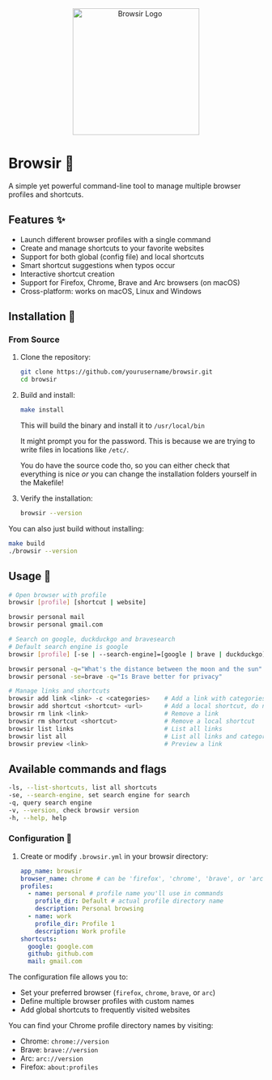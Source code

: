<div align="center">
  <img src="https://github.com/user-attachments/assets/c531f18b-5886-464a-a189-971b39134aee" alt="Browsir Logo" width="250">
</div>

# Browsir 🎩

A simple yet powerful command-line tool to manage multiple browser profiles and shortcuts.

## Features ✨

- Launch different browser profiles with a single command
- Create and manage shortcuts to your favorite websites
- Support for both global (config file) and local shortcuts
- Smart shortcut suggestions when typos occur
- Interactive shortcut creation
- Support for Firefox, Chrome, Brave and Arc browsers (on macOS)
- Cross-platform: works on macOS, Linux and Windows

## Installation 🚀

### From Source

1. Clone the repository:

   ```bash
   git clone https://github.com/yourusername/browsir.git
   cd browsir
   ```

2. Build and install:

   ```bash
   make install
   ```

   This will build the binary and install it to `/usr/local/bin`

   It might prompt you for the password. This is because we are trying to write files in locations like `/etc/`.

   You do have the source code tho, so you can either check that everything is nice _or_ you can change the installation folders yourself in the Makefile!

3. Verify the installation:
   ```bash
   browsir --version
   ```

You can also just build without installing:

```bash
make build
./browsir --version
```

## Usage 📖

```bash
# Open browser with profile
browsir [profile] [shortcut | website]

browsir personal mail
browsir personal gmail.com

# Search on google, duckduckgo and bravesearch
# Default search engine is google
browsir [profile] [-se | --search-engine]=[google | brave | duckduckgo] -q=[your query]

browsir personal -q="What's the distance between the moon and the sun"
browsir personal -se=brave -q="Is Brave better for privacy"

# Manage links and shortcuts
browsir add link <link> -c <categories>    # Add a link with categories
browsir add shortcut <shortcut> <url>      # Add a local shortcut, do not include http:// or https://
browsir rm link <link>                     # Remove a link
browsir rm shortcut <shortcut>             # Remove a local shortcut
browsir list links                         # List all links
browsir list all                           # List all links and categories
browsir preview <link>                     # Preview a link
```

## Available commands and flags

```bash
-ls, --list-shortcuts, list all shortcuts
-se, --search-engine, set search engine for search
-q, query search engine
-v, --version, check browsir version
-h, --help, help
```

### Configuration 🔧

1. Create or modify `.browsir.yml` in your browsir directory:
   ```yaml
   app_name: browsir
   browser_name: chrome # can be 'firefox', 'chrome', 'brave', or 'arc'
   profiles:
     - name: personal # profile name you'll use in commands
       profile_dir: Default # actual profile directory name
       description: Personal browsing
     - name: work
       profile_dir: Profile 1
       description: Work profile
   shortcuts:
     google: google.com
     github: github.com
     mail: gmail.com
   ```

The configuration file allows you to:

- Set your preferred browser (`firefox`, `chrome`, `brave`, or `arc`)
- Define multiple browser profiles with custom names
- Add global shortcuts to frequently visited websites

You can find your Chrome profile directory names by visiting:

- Chrome: `chrome://version`
- Brave: `brave://version`
- Arc: `arc://version`
- Firefox: `about:profiles`
